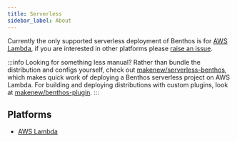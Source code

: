 ```yaml
---
title: Serverless
sidebar_label: About
---
```


Currently the only supported serverless deployment of Benthos is for
[AWS Lambda][lambda], if you are interested in other platforms please
[raise an issue](https://github.com/benthosdev/benthos/issues).

:::info Looking for something less manual?
Rather than bundle the distribution and configs yourself,
check out [makenew/serverless-benthos], which makes quick work of deploying 
a Benthos serverless project on AWS Lambda.
For building and deploying distributions with custom plugins,
look at [makenew/benthos-plugin].
:::

## Platforms

- [AWS Lambda][lambda]

[lambda]: /docs/guides/serverless/lambda
[makenew/serverless-benthos]: https://github.com/makenew/serverless-benthos
[makenew/benthos-plugin]: https://github.com/makenew/benthos-plugin
